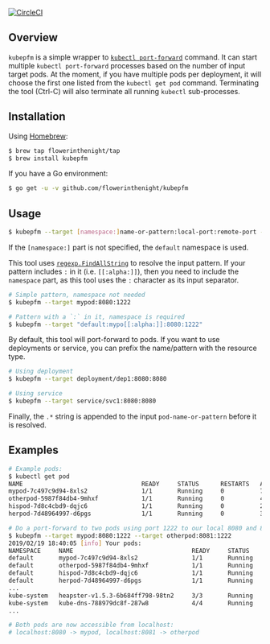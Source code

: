 [![CircleCI](https://circleci.com/gh/flowerinthenight/kubepfm/tree/master.svg?style=svg)](https://circleci.com/gh/flowerinthenight/kubepfm/tree/master)

## Overview

`kubepfm` is a simple wrapper to [`kubectl port-forward`](https://kubernetes.io/docs/tasks/access-application-cluster/port-forward-access-application-cluster/) command. It can start multiple `kubectl port-forward` processes based on the number of input target pods. At the moment, if you have multiple pods per deployment, it will choose the first one listed from the `kubectl get pod` command. Terminating the tool (Ctrl-C) will also terminate all running `kubectl` sub-processes.

## Installation

Using [Homebrew](https://brew.sh/):
```bash
$ brew tap flowerinthenight/tap
$ brew install kubepfm
```

If you have a Go environment:
```bash
$ go get -u -v github.com/flowerinthenight/kubepfm
```

## Usage

```bash
$ kubepfm --target [namespace:]name-or-pattern:local-port:remote-port --target ...
```
If the `[namespace:]` part is not specified, the `default` namespace is used.

This tool uses [`regexp.FindAllString`](https://golang.org/pkg/regexp/#Regexp.FindAllString) to resolve the input pattern. If your pattern includes `:` in it (i.e. `[[:alpha:]]`), then you need to include the `namespace` part, as this tool uses the `:` character as its input separator.

```bash
# Simple pattern, namespace not needed
$ kubepfm --target mypod:8080:1222

# Pattern with a `:` in it, namespace is required
$ kubepfm --target "default:mypo[[:alpha:]]:8080:1222"
```

By default, this tool will port-forward to pods. If you want to use deployments or service, you can prefix the name/pattern with the resource type.

```bash
# Using deployment
$ kubepfm --target deployment/dep1:8080:8080

# Using service
$ kubepfm --target service/svc1:8080:8080
```

Finally, the `.*` string is appended to the input `pod-name-or-pattern` before it is resolved.

## Examples

```bash
# Example pods:
$ kubectl get pod
NAME                                 READY     STATUS      RESTARTS   AGE
mypod-7c497c9d94-8xls2               1/1       Running     0          7d
otherpod-5987f84db4-9mhxf            1/1       Running     0          4d
hispod-7d8c4cbd9-dqjc6               1/1       Running     0          21d
herpod-7d48964997-d6pgs              1/1       Running     0          3d

# Do a port-forward to two pods using port 1222 to our local 8080 and 8081 ports:
$ kubepfm --target mypod:8080:1222 --target otherpod:8081:1222
2019/02/19 18:40:05 [info] Your pods:
NAMESPACE     NAME                                 READY     STATUS      RESTARTS   AGE
default       mypod-7c497c9d94-8xls2               1/1       Running     0          7d
default       otherpod-5987f84db4-9mhxf            1/1       Running     0          4d
default       hispod-7d8c4cbd9-dqjc6               1/1       Running     0          21d
default       herpod-7d48964997-d6pgs              1/1       Running     0          3d
...
kube-system   heapster-v1.5.3-6b684ff798-98tn2     3/3       Running     0          27d
kube-system   kube-dns-788979dc8f-287w8            4/4       Running     0          45d
...

# Both pods are now accessible from localhost:
# localhost:8080 -> mypod, localhost:8081 -> otherpod
```
